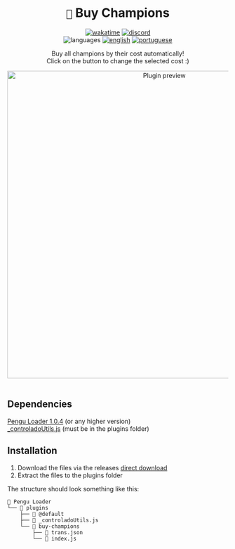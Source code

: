 <div align="center">

# `🐧` Buy Champions <br>

[![wakatime](https://wakatime.com/badge/user/89c5e1c8-9e67-43ef-bd0e-3ff9a4fde5e2/project/88cfd160-fb73-498c-9c64-8bd59b5869d1.svg)](https://wakatime.com/@programador/projects/ohrzmxpxdj)
[![discord](https://img.shields.io/badge/Discord-%235865F2.svg?style=flat&logo=discord&logoColor=white&color=blue)](https://discordapp.com/users/854886148455399436) <br>
![languages](https://img.shields.io/badge/Documentation-gray)
[![english](https://img.shields.io/badge/-English-blue)](README.md)
[![portuguese](https://img.shields.io/badge/-Português%20Brasileiro-blue)](README.br.md)

Buy all champions by their cost automatically! <br>
Click on the button to change the selected cost :)

<img src="https://github.com/controlado/buy-champions/assets/71716568/0c92647c-ad19-44e1-b862-e4413174ddc1" width="700" alt="Plugin preview">

</div>
<br>

## Dependencies

[Pengu Loader 1.0.4](https://github.com/PenguLoader/PenguLoader) (or any higher version) <br>
[_controladoUtils.js](https://github.com/controlado/pengu-plugins/blob/master/_controladoUtils.js) (must be in the plugins folder)

## Installation

1. Download the files via the releases [direct download](https://github.com/controlado/buy-champions/releases/latest/download/buy-champions.zip)
2. Extract the files to the plugins folder

The structure should look something like this:

```
📂 Pengu Loader
└── 📂 plugins
    ├── 📂 @default
    ├── 📄 _controladoUtils.js
    └── 📂 buy-champions
        ├── 📄 trans.json
        └── 📄 index.js
```
